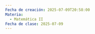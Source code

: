 ```yaml
---
Fecha de creación: 2025-07-09T20:58:00
Materia:
  - Matemática II
Fecha de clase: 2025-07-09
---
```

